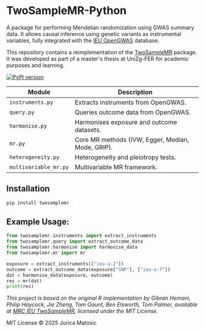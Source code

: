 # TwoSampleMR-Python
A package for performing Mendelian randomization using GWAS summary data. It allows causal inference using genetic variants as instrumental variables, fully integrated with the [IEU OpenGWAS](https://opengwas.io/) database.


This repository contains a reimplementation of the [TwoSampleMR](https://github.com/MRCIEU/TwoSampleMR) package.  
It was developed as part of a master's thesis at UniZg-FER for academic purposes and learning.  


[![PyPI version](https://badge.fury.io/py/twosamplemr.svg)](https://pypi.org/project/twosamplemr/)


| Module | Description |
|--------|--------------|
| `instruments.py` | Extracts instruments from OpenGWAS. |
| `query.py` | Queries outcome data from OpenGWAS. |
| `harmonise.py` | Harmonises exposure and outcome datasets. |
| `mr.py` | Core MR methods (IVW, Egger, Median, Mode, GRIP). |
| `heterogeneity.py` | Heterogeneity and pleiotropy tests. |
| `multivariable_mr.py` | Multivariable MR framework. |




## Installation
```python
pip install twosamplemr
```

## Example Usage:

```python
from twosamplemr.instruments import extract_instruments
from twosamplemr.query import extract_outcome_data
from twosamplemr.harmonise import harmonise_data
from twosamplemr.mr import mr

exposure = extract_instruments(["ieu-a-2"])
outcome = extract_outcome_data(exposure["SNP"], ["ieu-a-7"])
dat = harmonise_data(exposure, outcome)
res = mr(dat)
print(res)
```

*This project is based on the original R implementation by Gibran Hemani, Philip Haycock, Jie Zheng, Tom Gaunt, Ben Elsworth, Tom Palmer, available at [MRC IEU TwoSampleMR](https://github.com/MRCIEU/TwoSampleMR), licensed under the MIT License.*

MIT License © 2025 Jurica Matosic